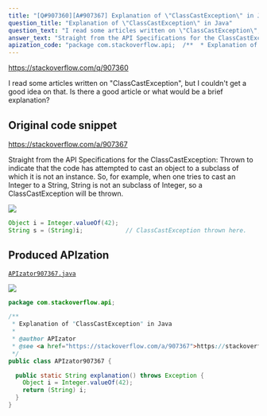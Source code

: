 ```yaml
---
title: "[Q#907360][A#907367] Explanation of \"ClassCastException\" in Java"
question_title: "Explanation of \"ClassCastException\" in Java"
question_text: "I read some articles written on \"ClassCastException\", but I couldn't get a good idea on that. Is there a good article or what would be a brief explanation?"
answer_text: "Straight from the API Specifications for the ClassCastException: Thrown to indicate that the code has   attempted to cast an object to a   subclass of which it is not an   instance. So, for example, when one tries to cast an Integer to a String, String is not an subclass of Integer, so a ClassCastException will be thrown."
apization_code: "package com.stackoverflow.api;  /**  * Explanation of \"ClassCastException\" in Java  *  * @author APIzator  * @see <a href=\"https://stackoverflow.com/a/907367\">https://stackoverflow.com/a/907367</a>  */ public class APIzator907367 {    public static String explanation() throws Exception {     Object i = Integer.valueOf(42);     return (String) i;   } }"
---
```


https://stackoverflow.com/q/907360

I read some articles written on &quot;ClassCastException&quot;, but I couldn&#x27;t get a good idea on that. Is there a good article or what would be a brief explanation?



## Original code snippet

https://stackoverflow.com/a/907367

Straight from the API Specifications for the ClassCastException:
Thrown to indicate that the code has
  attempted to cast an object to a
  subclass of which it is not an
  instance.
So, for example, when one tries to cast an Integer to a String, String is not an subclass of Integer, so a ClassCastException will be thrown.

<div class="code-logo"><img src="/stackoverflow.png" /></div>

```java
Object i = Integer.valueOf(42);
String s = (String)i;            // ClassCastException thrown here.
```

## Produced APIzation

[`APIzator907367.java`](https://github.com/pasqualesalza/apization/raw/main/data/search/APIzator907367.java)

<div class="code-logo"><img src="/apizator.png" /></div>

```java
package com.stackoverflow.api;

/**
 * Explanation of "ClassCastException" in Java
 *
 * @author APIzator
 * @see <a href="https://stackoverflow.com/a/907367">https://stackoverflow.com/a/907367</a>
 */
public class APIzator907367 {

  public static String explanation() throws Exception {
    Object i = Integer.valueOf(42);
    return (String) i;
  }
}

```